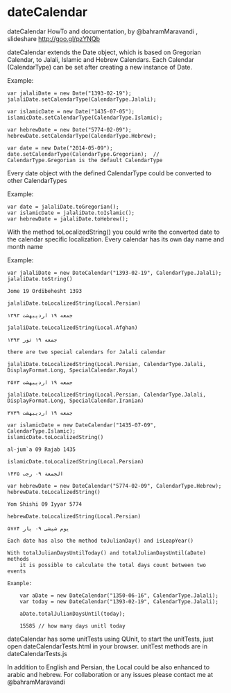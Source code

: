 dateCalendar
============

dateCalendar HowTo and documentation, 
by @bahramMaravandi ,
slideshare http://goo.gl/pzYNQb 

dateCalendar extends the Date object, which is based on Gregorian Calendar, to Jalali, Islamic and Hebrew Calendars. Each Calendar (CalendarType) can be set after creating a new instance of Date.

Example: 

	var jalaliDate = new Date("1393-02-19");
	jalaliDate.setCalendarType(CalendarType.Jalali);

	var islamicDate = new Date("1435-07-05");
	islamicDate.setCalendarType(CalendarType.Islamic);

	var hebrewDate = new Date("5774-02-09");
	hebrewDate.setCalendarType(CalendarType.Hebrew);

	var date = new Date("2014-05-09");
	date.setCalendarType(CalendarType.Gregorian);  // CalendarType.Gregorian is the default CalendarType

Every date object with the defined CalendarType could be converted to other CalendarTypes

Example:

	var date = jalaliDate.toGregorian();
	var islamicDate = jalaliDate.toIslamic();
	var hebrewDate = jalaliDate.toHebrew();

With the method toLocalizedString() you could write the converted date to the calendar specific localization. Every calendar has its own day name and month name

Example:

	var jalaliDate = new DateCalendar("1393-02-19", CalendarType.Jalali);
	jalaliDate.toString()
	
	Jome 19 Ordibehesht 1393

	jalaliDate.toLocalizedString(Local.Persian)

	جمعه ۱۹ اردیبهشت ۱۳۹۳

	jalaliDate.toLocalizedString(Local.Afghan)

	جمعه ۱۹ ثور ۱۳۹۳

	there are two special calendars for Jalali calendar

	jalaliDate.toLocalizedString(Local.Persian, CalendarType.Jalali, DisplayFormat.Long, SpecialCalendar.Royal)

	جمعه ۱۹ اردیبهشت ۲۵۷۳

	jalaliDate.toLocalizedString(Local.Persian, CalendarType.Jalali, DisplayFormat.Long, SpecialCalendar.Iranian)

	جمعه ۱۹ اردیبهشت ۳۷۳۹

	var islamicDate = new DateCalendar("1435-07-09", CalendarType.Islamic);
	islamicDate.toLocalizedString()

	al-jum`a 09 Rajab 1435
	
	islamicDate.toLocalizedString(Local.Persian)

	الجمعة‬ ۰۹ رجب ۱۴۳۵

	var hebrewDate = new DateCalendar("5774-02-09", CalendarType.Hebrew);
	hebrewDate.toLocalizedString()

	Yom Shishi 09 Iyyar 5774

	hebrewDate.toLocalizedString(Local.Persian)

	یوم شیشی ۰۹ یار ۵۷۷۴

	Each date has also the method toJulianDay() and isLeapYear()

	With totalJulianDaysUntilToday() and totalJulianDaysUntil(aDate) methods 
		it is possible to calculate the total days count between two events

	Example:

		var aDate = new DateCalendar("1350-06-16", CalendarType.Jalali);
		var today = new DateCalendar("1393-02-19", CalendarType.Jalali);

		aDate.totalJulianDaysUntil(today);

		15585 // how many days unitl today

dateCalendar has some unitTests using QUnit, to start the unitTests, just open dateCalendarTests.html in your browser. unitTest methods are in dateCalendarTests.js

In addition to English and Persian, the Local could be also enhanced to arabic and hebrew. For collaboration or any issues please contact me at @bahramMaravandi